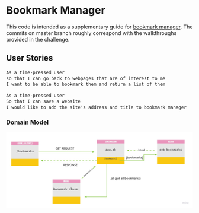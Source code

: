 # Bookmark Manager

This code is intended as a supplementary guide for [bookmark manager](https://github.com/makersacademy/course/tree/master/bookmark_manager). The commits on master branch roughly correspond with the walkthroughs provided in the challenge.

## User Stories

```
As a time-pressed user 
so that I can go back to webpages that are of interest to me 
I want to be able to bookmark them and return a list of them 
```
```
As a time-pressed user
So that I can save a website
I would like to add the site's address and title to bookmark manager
```

### Domain Model

![Bookmark Manager domain model](UML_Diagram.jpg)
